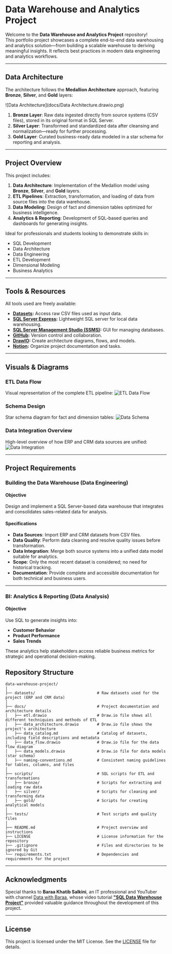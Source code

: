 # Data Warehouse and Analytics Project

Welcome to the **Data Warehouse and Analytics Project** repository!   
This portfolio project showcases a complete end-to-end data warehousing and analytics solution—from building a scalable warehouse to deriving meaningful insights. It reflects best practices in modern data engineering and analytics workflows.

---

##  Data Architecture

The architecture follows the **Medallion Architecture** approach, featuring **Bronze**, **Silver**, and **Gold** layers:

![Data Architecture](docs/Data Architecture.drawio.png)

1. **Bronze Layer**: Raw data ingested directly from source systems (CSV files), stored in its original format in SQL Server.  
2. **Silver Layer**: Transformed and standardized data after cleansing and normalization—ready for further processing.  
3. **Gold Layer**: Curated business-ready data modeled in a star schema for reporting and analysis.  

---

##  Project Overview

This project includes:

1. **Data Architecture**: Implementation of the Medallion model using **Bronze**, **Silver**, and **Gold** layers.  
2. **ETL Pipelines**: Extraction, transformation, and loading of data from source files into the data warehouse.  
3. **Data Modeling**: Design of fact and dimension tables optimized for business intelligence.  
4. **Analytics & Reporting**: Development of SQL-based queries and dashboards for generating insights.

 Ideal for professionals and students looking to demonstrate skills in:
- SQL Development  
- Data Architecture  
- Data Engineering  
- ETL Development  
- Dimensional Modeling  
- Business Analytics  

---

##  Tools & Resources

All tools used are freely available:

- **[Datasets](datasets/):** Access raw CSV files used as input data.  
- **[SQL Server Express](https://www.microsoft.com/en-us/sql-server/sql-server-downloads):** Lightweight SQL server for local data warehousing.  
- **[SQL Server Management Studio (SSMS)](https://learn.microsoft.com/en-us/sql/ssms/download-sql-server-management-studio-ssms?view=sql-server-ver16):** GUI for managing databases.  
- **[GitHub](https://github.com/):** Version control and collaboration.  
- **[DrawIO](https://www.drawio.com/):** Create architecture diagrams, flows, and models.  
- **[Notion](https://www.notion.com/):** Organize project documentation and tasks.  


---

##  Visuals & Diagrams

###  ETL Data Flow  
Visual representation of the complete ETL pipeline:
![ETL Data Flow](docs/data_flow.png)

###  Schema Design  
Star schema diagram for fact and dimension tables:
![Data Schema](docs/data_models.png)

###  Data Integration Overview  
High-level overview of how ERP and CRM data sources are unified:
![Data Integration](docs/data_integration.png)

---

##  Project Requirements

### Building the Data Warehouse (Data Engineering)

#### Objective  
Design and implement a SQL Server-based data warehouse that integrates and consolidates sales-related data for analysis.

#### Specifications  
- **Data Sources**: Import ERP and CRM datasets from CSV files.  
- **Data Quality**: Perform data cleaning and resolve quality issues before transformation.  
- **Data Integration**: Merge both source systems into a unified data model suitable for analytics.  
- **Scope**: Only the most recent dataset is considered; no need for historical tracking.  
- **Documentation**: Provide complete and accessible documentation for both technical and business users.  

---

### BI: Analytics & Reporting (Data Analysis)

#### Objective  
Use SQL to generate insights into:

- **Customer Behavior**  
- **Product Performance**  
- **Sales Trends**  

These analytics help stakeholders access reliable business metrics for strategic and operational decision-making.

##  Repository Structure
```
data-warehouse-project/
│
├── datasets/                           # Raw datasets used for the project (ERP and CRM data)
│
├── docs/                               # Project documentation and architecture details
│   ├── etl.drawio                      # Draw.io file shows all different techniquies and methods of ETL
│   ├── data_architecture.drawio        # Draw.io file shows the project's architecture
│   ├── data_catalog.md                 # Catalog of datasets, including field descriptions and metadata
│   ├── data_flow.drawio                # Draw.io file for the data flow diagram
│   ├── data_models.drawio              # Draw.io file for data models (star schema)
│   ├── naming-conventions.md           # Consistent naming guidelines for tables, columns, and files
│
├── scripts/                            # SQL scripts for ETL and transformations
│   ├── bronze/                         # Scripts for extracting and loading raw data
│   ├── silver/                         # Scripts for cleaning and transforming data
│   ├── gold/                           # Scripts for creating analytical models
│
├── tests/                              # Test scripts and quality files
│
├── README.md                           # Project overview and instructions
├── LICENSE                             # License information for the repository
├── .gitignore                          # Files and directories to be ignored by Git
└── requirements.txt                    # Dependencies and requirements for the project
```
---

## Acknowledgments

Special thanks to **Baraa Khatib Salkini**, an IT professional and YouTuber with channel [Data with Baraa](https://www.youtube.com/@DatawithBaraa), whose video tutorial [**"SQL Data Warehouse Project"**](https://www.youtube.com/watch?v=9GVqKuTVANE&list=PLNcg_FV9n7qZ4Ym8ZriYT6WF8TaC2e_R7) provided valuable guidance throughout the development of this project.

---

## License

This project is licensed under the MIT License. See the [LICENSE](LICENSE) file for details.
